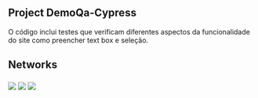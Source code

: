 ## Project DemoQa-Cypress

O código inclui  testes que verificam diferentes aspectos da funcionalidade do site como preencher text box e seleção.


 ## Networks
 ###
<div>

<p align="center">
  <a href="https://player.vimeo.com/video/832958045?h=cb84b291e1">
  </a>
</p>

 [<img src="https://img.shields.io/badge/linkedin-%230077B5.svg?&style=for-the-badge&logo=linkedin&logoColor=white" />](https://www.linkedin.com/in/ingridoliveira-oc/)
[<img src = "https://img.shields.io/badge/instagram-%23E4405F.svg?&style=for-the-badge&logo=instagram&logoColor=white">](https://www.instagram.com/ingridoliveira_tech/)
[<img src = "https://img.shields.io/badge/facebook-%231877F2.svg?&style=for-the-badge&logo=facebook&logoColor=white">](https://www.facebook.com/ingridoliveira.tech)
  </a> 
